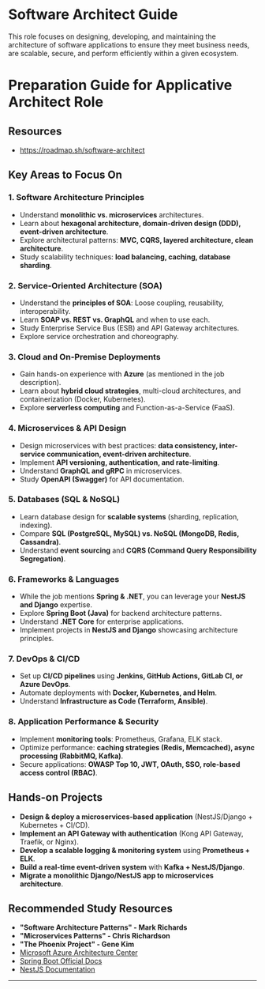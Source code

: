 # Software Architect Guide
This role focuses on designing, developing, and maintaining the architecture of software applications to ensure they meet business needs, are scalable, secure, and perform efficiently within a given ecosystem.

# Preparation Guide for Applicative Architect Role

## Resources

- https://roadmap.sh/software-architect

## Key Areas to Focus On

### 1. **Software Architecture Principles**
- Understand **monolithic vs. microservices** architectures.
- Learn about **hexagonal architecture, domain-driven design (DDD), event-driven architecture**.
- Explore architectural patterns: **MVC, CQRS, layered architecture, clean architecture**.
- Study scalability techniques: **load balancing, caching, database sharding**.

### 2. **Service-Oriented Architecture (SOA)**
- Understand the **principles of SOA**: Loose coupling, reusability, interoperability.
- Learn **SOAP vs. REST vs. GraphQL** and when to use each.
- Study Enterprise Service Bus (ESB) and API Gateway architectures.
- Explore service orchestration and choreography.

### 3. **Cloud and On-Premise Deployments**
- Gain hands-on experience with **Azure** (as mentioned in the job description).
- Learn about **hybrid cloud strategies**, multi-cloud architectures, and containerization (Docker, Kubernetes).
- Explore **serverless computing** and Function-as-a-Service (FaaS).

### 4. **Microservices & API Design**
- Design microservices with best practices: **data consistency, inter-service communication, event-driven architecture**.
- Implement **API versioning, authentication, and rate-limiting**.
- Understand **GraphQL and gRPC** in microservices.
- Study **OpenAPI (Swagger)** for API documentation.

### 5. **Databases (SQL & NoSQL)**
- Learn database design for **scalable systems** (sharding, replication, indexing).
- Compare **SQL (PostgreSQL, MySQL) vs. NoSQL (MongoDB, Redis, Cassandra)**.
- Understand **event sourcing** and **CQRS (Command Query Responsibility Segregation)**.

### 6. **Frameworks & Languages**
- While the job mentions **Spring & .NET**, you can leverage your **NestJS and Django** expertise.
- Explore **Spring Boot (Java)** for backend architecture patterns.
- Understand **.NET Core** for enterprise applications.
- Implement projects in **NestJS and Django** showcasing architecture principles.

### 7. **DevOps & CI/CD**
- Set up **CI/CD pipelines** using **Jenkins, GitHub Actions, GitLab CI, or Azure DevOps**.
- Automate deployments with **Docker, Kubernetes, and Helm**.
- Understand **Infrastructure as Code (Terraform, Ansible)**.

### 8. **Application Performance & Security**
- Implement **monitoring tools**: Prometheus, Grafana, ELK stack.
- Optimize performance: **caching strategies (Redis, Memcached), async processing (RabbitMQ, Kafka)**.
- Secure applications: **OWASP Top 10, JWT, OAuth, SSO, role-based access control (RBAC)**.

## Hands-on Projects
- **Design & deploy a microservices-based application** (NestJS/Django + Kubernetes + CI/CD).
- **Implement an API Gateway with authentication** (Kong API Gateway, Traefik, or Nginx).
- **Develop a scalable logging & monitoring system** using **Prometheus + ELK**.
- **Build a real-time event-driven system** with **Kafka + NestJS/Django**.
- **Migrate a monolithic Django/NestJS app to microservices architecture**.

## Recommended Study Resources
- **"Software Architecture Patterns" - Mark Richards**
- **"Microservices Patterns" - Chris Richardson**
- **"The Phoenix Project" - Gene Kim**
- [Microsoft Azure Architecture Center](https://learn.microsoft.com/en-us/azure/architecture/)
- [Spring Boot Official Docs](https://spring.io/projects/spring-boot)
- [NestJS Documentation](https://docs.nestjs.com/)

---

